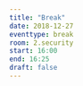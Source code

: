 ```yaml
---
title: "Break"
date: 2018-12-27
eventtype: break
room: 2.security
start: 16:00
end: 16:25
draft: false
---
```

